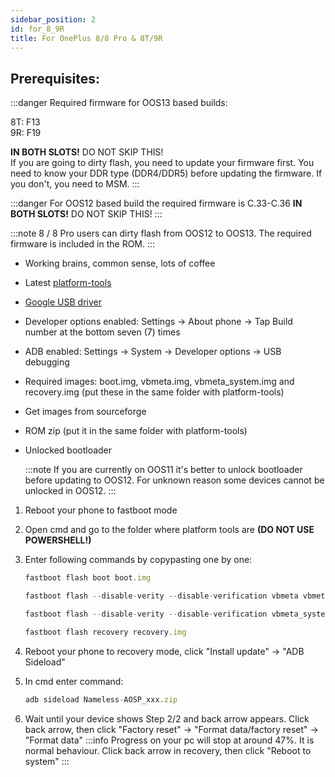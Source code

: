 ```yaml
---
sidebar_position: 2
id: for_8_9R
title: For OnePlus 8/8 Pro & 8T/9R
---
```


## Prerequisites:

:::danger
Required firmware for OOS13 based builds:

8T: F13  
9R: F19

**IN BOTH SLOTS!** DO NOT SKIP THIS!  
If you are going to dirty flash, you need to update your firmware first. You need to know your DDR type (DDR4/DDR5) before updating the firmware. If you don't, you need to MSM.
:::

:::danger
  For OOS12 based build the required firmware is C.33-C.36 **IN BOTH SLOTS!** DO NOT SKIP THIS!
:::

:::note
8 / 8 Pro users can dirty flash from OOS12 to OOS13. The required firmware is included in the ROM.
:::
- Working brains, common sense, lots of coffee
- Latest [platform-tools](https://dl.google.com/android/repository/platform-tools-latest-windows.zip)
- [Google USB driver](https://dl.google.com/android/repository/latest_usb_driver_windows.zip)
- Developer options enabled: Settings -> About phone -> Tap Build number at the bottom seven (7) times
- ADB enabled: Settings -> System -> Developer options -> USB debugging
- Required images: boot.img, vbmeta.img, vbmeta_system.img and recovery.img (put these in the same folder with platform-tools)
- Get images from sourceforge
- ROM zip (put it in the same folder with platform-tools)
- Unlocked bootloader

  :::note
  If you are currently on OOS11 it's better to unlock bootloader before updating to OOS12. For unknown reason some devices cannot be unlocked in OOS12.
  :::

1. Reboot your phone to fastboot mode
2. Open cmd and go to the folder where platform tools are **(DO NOT USE POWERSHELL!)**
3. Enter following commands by copypasting one by one:
   
    ```js
    fastboot flash boot boot.img
    ```
    ```js
    fastboot flash --disable-verity --disable-verification vbmeta vbmeta.img
    ```
    ```js
    fastboot flash --disable-verity --disable-verification vbmeta_system vbmeta_system.img
    ```
    ```js
    fastboot flash recovery recovery.img
    ```
4. Reboot your phone to recovery mode, click "Install update" -> "ADB Sideload"
5. In cmd enter command: 
   ```js
   adb sideload Nameless-AOSP_xxx.zip
   ```
6. Wait until your device shows Step 2/2 and back arrow appears. Click back arrow, then click "Factory reset" -> "Format data/factory reset" -> "Format data"
:::info
Progress on your pc will stop at around 47%. It is normal behaviour.
Click back arrow in recovery, then click "Reboot to system"
:::
